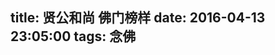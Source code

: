 title:  贤公和尚 佛门榜样
date: 2016-04-13 23:05:00
tags: 念佛
---
<div id="youkuplayer" class="video-container"></div>
<script type="text/javascript" src="http://player.youku.com/jsapi">
player = new YKU.Player('youkuplayer',{
styleid: '0',
client_id: 'e6c19014fcda79ce',
vid: 'XNjgwNTg1MjE2'
});
</script>

